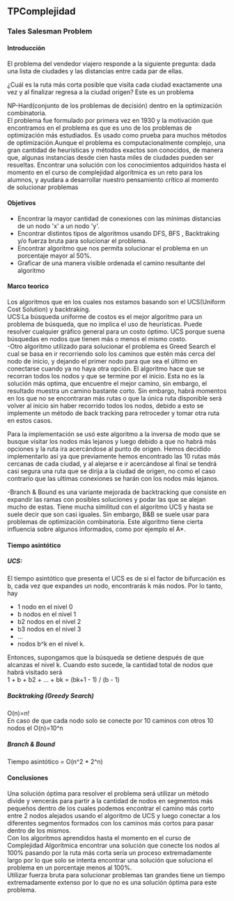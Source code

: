 ## TPComplejidad
### Tales Salesman Problem
#### Introducción
El problema del vendedor viajero responde a la siguiente pregunta: dada una lista de ciudades y las distancias entre cada par de ellas. 

¿Cuál es la ruta más corta posible que visita cada ciudad exactamente una vez y al finalizar regresa a la ciudad origen? Este es un problema  

NP-Hard(conjunto de los problemas de decisión) dentro en la optimización combinatoria.   
El problema fue formulado por primera vez en 1930 y la motivación que encontramos en el problema es que es uno de los problemas de optimización más estudiados. Es usado como prueba para muchos métodos de optimización.Aunque el problema es computacionalmente complejo, una gran cantidad de heurísticas y métodos exactos son conocidos, de manera que, algunas instancias desde cien hasta miles de ciudades pueden ser resueltas.
Encontrar una solución con los conocimientos adquiridos hasta el momento en el curso de complejidad algorítmica es un reto para los alumnos, y ayudara a desarrollar nuestro pensamiento crítico al momento de solucionar problemas
#### Objetivos
- Encontrar la mayor cantidad de conexiones con las mínimas distancias de un nodo 'x' a un nodo 'y'. 
- Encontrar distintos tipos de algoritmos usando DFS, BFS , Backtraking y/o fuerza bruta para solucionar el problema. 
- Encontrar algoritmo que nos permita solucionar el problema en un porcentaje mayor al 50%. 
- Graficar de una manera visible ordenada el camino resultante del algoritmo
#### Marco teorico
Los algoritmos que en los cuales nos estamos basando son el UCS(Uniform Cost Solution) y backtraking.  
UCS:La búsqueda uniforme de costos es el mejor algoritmo para un problema de búsqueda, que no implica el uso de heurísticas. Puede resolver cualquier gráfico general para un costo óptimo. UCS porque suena búsquedas en nodos que tienen más o menos el mismo costo.  
-Otro algoritmo utilizado para solucionar el problema es Greed Search el cual se basa en ir recorriendo solo los caminos que estén más cerca del nodo de inicio, y dejando el primer nodo para que sea el último en conectarse cuando ya no haya otra opción. El algoritmo hace que se recorran todos los nodos y que se termine por el inicio. Esta no es la solución más optima, que encuentre el mejor camino, sin embargo, el resultado muestra un camino bastante corto. Sin embargo, habrá momentos en los que no se encontraran más rutas o que la única ruta disponible será volver al inicio sin haber recorrido todos los nodos, debido a esto se implemente un método de back tracking para retroceder y tomar otra ruta en estos casos.   

Para la implementación se usó este algoritmo a la inversa de modo que se busque visitar los nodos más lejanos y luego debido a que no habrá más opciones y la ruta ira acercándose al punto de origen. Hemos decidido implementarlo así ya que previamente hemos encontrado las 10 rutas más cercanas de cada ciudad, y al alejarse e ir acercándose al final se tendrá casi segura una ruta que se dirija a la ciudad de origen, no como el caso contrario que las ultimas conexiones se harán con los nodos más lejanos.

-Branch & Bound es una variante mejorada de backtracking que consiste en expandir las ramas con posibles soluciones y podar las que se alejan mucho de estas. Tiene mucha similitud con el algoritmo UCS y hasta se suele decir que son casi iguales. Sin embargo, B&B se suele usar para problemas de optimización combinatoria. Este algoritmo tiene cierta influencia sobre algunos informados, como por ejemplo el A*.

#### Tiempo asintótico  
##### UCS:
El tiempo asintótico que presenta el UCS es de si el factor de bifurcación es b, cada vez que expandes un nodo, encontrarás k más nodos. Por lo tanto, hay 
 
- 1 nodo en el nivel 0 
- b nodos en el nivel 1 
- b2 nodos en el nivel 2 
- b3 nodos en el nivel 3 
- ... 
- nodos b^k en el nivel k.

Entonces, supongamos que la búsqueda se detiene después de que alcanzas el nivel k. Cuando esto sucede, la cantidad total de nodos que habrá visitado será    
1 + b + b2 + ... + bk = (bk+1 - 1) / (b - 1)
##### Backtraking (Greedy Search)
O(n)=n!   
En caso de que cada nodo solo se conecte por 10 caminos con otros 10 nodos el O(n)=10^n
##### Branch & Bound
Tiempo asintótico = O(n^2 * 2^n)

#### Conclusiones 
Una solución óptima para resolver el problema será utilizar un método divide y vencerás para partir a la cantidad de nodos en segmentos más pequeños dentro de los cuales podemos encontrar el camino más corto entre 2 nodos alejados usando el algoritmo de UCS y luego conectar a los diferentes segmentos formados con los caminos más cortos para pasar dentro de los mismos.  
Con los algoritmos aprendidos hasta el momento en el curso de Complejidad Algorítmica encontrar una solución que conecte los nodos al 100% pasando por la ruta más corta sería un proceso extremadamente largo por lo que solo se intenta encontrar una solución que soluciona el problema en un porcentaje menos al 100%.    
Utilizar fuerza bruta para solucionar problemas tan grandes tiene un tiempo extremadamente extenso por lo que no es una solución óptima para este problema.


